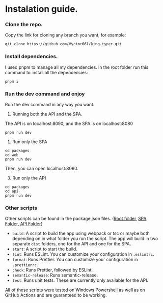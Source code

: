 
# Instalation guide.

### Clone the repo.

Copy the link for cloning any branch you want, for example:

```
git clone https://github.com/Vyctor661/king-typer.git
```
### Install dependencies.

I used pnpm to manage all my dependencies. In the root folder run this command to install all the dependencies:

```
pnpm i
```

### Run the dev command and enjoy

Run the dev command in any way you want:

1. Running both the API and the SPA.

The API is on localhost:8090, and the SPA is on localhost:8080

```
pnpm run dev
```

1. Run only the SPA

```
cd packages
cd web
pnpm run dev
```
Then, you can open localhost:8080.

3. Run only the API
```
cd packages
cd api
pnpm run dev
```

### Other scripts

Other scripts can be found in the package.json files. ([Root folder](../../package.json), [SPA Folder](../..packages/web/package.json), [API Folder](../../packages/api/package.json))

- `build`: A script to build the app using webpack or tsc or maybe both depending on in what folder you run the script. The app will build in two separate `dist` folders, one for the API and one for the SPA.
- `start`: A script to start the build.
- `lint`: Runs ESLint. You can customize your configuration in `.eslintrc`.
- `format`: Runs Prettier. You can customize your configuration in `.prettierrc`.
- `check`: Runs Prettier, followed by ESLint.
- `semantic-release`: Runs semantic-release.
- `test`: Runs unit tests. These are currently only available for the API.

All of those scripts were tested on Windows Powershell as well as on GitHub Actions and are guaranteed to be working.
